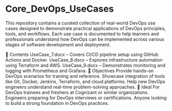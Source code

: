 # Core_DevOps_UseCases
This repository contains a curated collection of real-world DevOps use cases designed to demonstrate practical applications of DevOps principles, tools, and workflows. Each use case is documented to help learners and professionals understand how DevOps can be implemented across various stages of software development and deployment.

🔧 Contents
UseCase_7.docx – Covers CI/CD pipeline setup using GitHub Actions and Docker.
UseCase_8.docx – Explores infrastructure automation using Terraform and AWS.
UseCase_9.docx – Demonstrates monitoring and logging with Prometheus and Grafana.
📌 Objectives
Provide hands-on DevOps scenarios for training and reference.
Showcase integration of tools like Git, Docker, Jenkins, Terraform, and cloud platforms.
Help new DevOps engineers understand real-time problem-solving approaches.
🚀 Ideal For
DevOps trainees and freshers at Cognizant or similar organizations.
Engineers preparing for DevOps interviews or certifications.
Anyone looking to build a strong foundation in DevOps practices.
